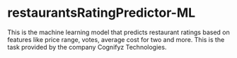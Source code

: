 # restaurantsRatingPredictor-ML
This is the machine learning model that predicts restaurant ratings based on features like price range, votes, average cost for two and more. This is the task provided by the company Cognifyz Technologies.
